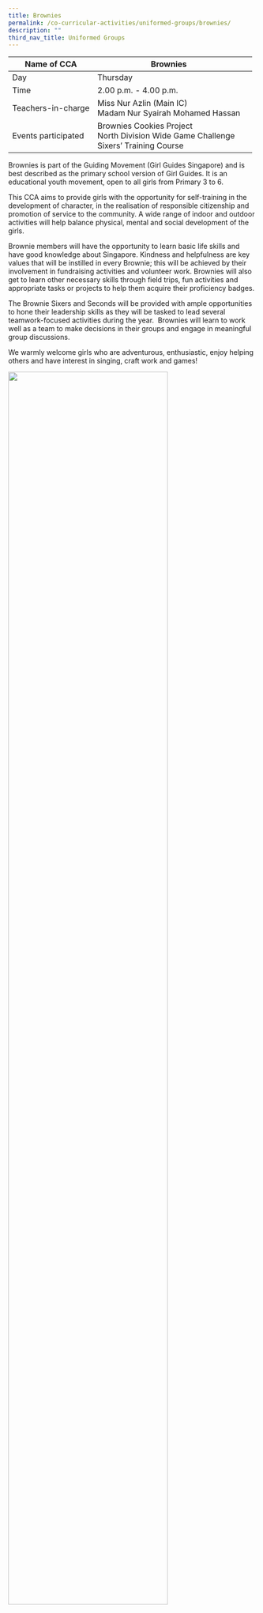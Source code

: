 ```yaml
---
title: Brownies
permalink: /co-curricular-activities/uniformed-groups/brownies/
description: ""
third_nav_title: Uniformed Groups
---
```

|Name of CCA|Brownies|  |
| -------- | ------- | --------------- |
|Day | Thursday | 
| Time |2.00 p.m. - 4.00 p.m. 
|Teachers-in-charge |Miss Nur Azlin (Main IC)<br>Madam Nur Syairah Mohamed Hassan
|Events participated    |Brownies Cookies Project<br>North Division Wide Game Challenge<br>Sixers’ Training Course

<p style="box-sizing: inherit; font-size: 1em;">Brownies is part of the Guiding Movement (Girl Guides Singapore) and is best described as the primary school version of Girl Guides. It is an educational youth movement, open to all girls from Primary 3 to 6.</p><p style="box-sizing: inherit; font-size: 1em;"></p><p style="box-sizing: inherit; font-size: 1em;">This CCA aims to provide girls with the opportunity for self-training in the development of character, in the realisation of responsible citizenship and promotion of service to the community. A wide range of indoor and outdoor activities will help balance physical, mental and social development of the girls.</p><p style="box-sizing: inherit; font-size: 1em;">Brownie members will have the opportunity to learn basic life skills and have good knowledge about Singapore. Kindness and helpfulness are key values that will be instilled in every Brownie; this will be achieved by their involvement in fundraising activities and volunteer work. Brownies will also get to learn other necessary skills through field trips, fun activities and appropriate tasks or projects to help them acquire their proficiency badges.</p><p style="box-sizing: inherit; font-size: 1em;">The Brownie Sixers and Seconds will be provided with ample opportunities to hone their leadership skills as they will be tasked to lead several teamwork-focused activities during the year.&nbsp; Brownies will learn to work well as a team to make decisions in their groups and engage in meaningful group discussions.</p><p style="box-sizing: inherit; font-size: 1em;"><span style="box-sizing: inherit; font-family: inherit; font-size: inherit;">We warmly welcome girls who are adventurous, enthusiastic, enjoy helping others and have interest in singing, craft work and games!</span></p>

<img src="/images/CoCurricularActivities/Brownies/BROWNIES.jpg" style="width:80%">
